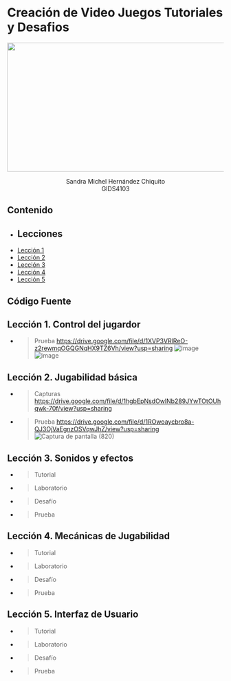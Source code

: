 # Creación de Video Juegos Tutoriales y Desafios
<p align="center">
    <img src="https://github.com/user-attachments/assets/55733e6a-1297-4315-a0dd-70f7e42f54f8" alt="Logo" width=1200 height=300>

  <p align="center">
    Sandra Michel Hernández Chiquito
    <br>
    GIDS4103
  </p>
</p>


## Contenido

- ## Lecciones
- [Lección 1](#lección-1-control-del-jugador)
- [Lección 2](#lección-2-jugabilidad-básica)
- [Lección 3](#lección-3-sonidos-y-efectos)
- [Lección 4](#lección-4-mecánicas-de-jugabilidad)
- [Lección 5](#lección-5-interfaz-de-usuario)

## Código Fuente

## Lección 1. Control del jugardor
  * > Prueba
    > https://drive.google.com/file/d/1XVP3VRlReO-z2rewmqOGQGNqHX9TZ6Vh/view?usp=sharing
    > ![image](https://github.com/user-attachments/assets/54faa6d1-01c0-4908-977b-971c2b090128)
    > ![image](https://github.com/user-attachments/assets/de2a3c0f-78ca-4936-b919-cf5bce17bce6)

    
## Lección 2. Jugabilidad básica
  * > Capturas
    > https://drive.google.com/file/d/1hgbEpNsdOwlNb289JYwTOtOUhqwk-70f/view?usp=sharing
  * > Prueba https://drive.google.com/file/d/1ROwoaycbro8a-QJ3OjVaEgnzOSVqwJhZ/view?usp=sharing
    > ![Captura de pantalla (820)](https://github.com/user-attachments/assets/c5ef1709-0d14-4f3a-9a63-4932e8c01a3b)

    
## Lección 3. Sonidos y efectos
  * > Tutorial
  * > Laboratorio
  * > Desafío
  * > Prueba
    
## Lección 4. Mecánicas de Jugabilidad
  * > Tutorial
  * > Laboratorio
  * > Desafío
  * > Prueba
    
## Lección 5. Interfaz de Usuario
  * > Tutorial
  * > Laboratorio
  * > Desafío
  * > Prueba

